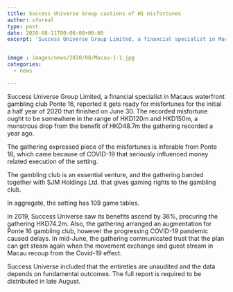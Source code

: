 ```yaml
---
title: Success Universe Group cautions of H1 misfortunes
author: xforeal 
type: post
date: 2020-08-11T00:00:00+00:00
excerpt: 'Success Universe Group Limited, a financial specialist in Macaus waterfront gambling club Ponte 16, reported it gets ready for misfortunes for the initial a half year of 2020 that finished on June 30 '


image : images/news/2020/08/Macau-1-1.jpg
categories:
  - news

---
```

Success Universe Group Limited, a financial specialist in Macaus waterfront gambling club Ponte 16, reported it gets ready for misfortunes for the initial a half year of 2020 that finished on June 30. The recorded misfortune ought to be somewhere in the range of HKD120m and HKD150m, a monstrous drop from the benefit of HKD48.7m the gathering recorded a year ago. 

The gathering expressed piece of the misfortunes is inferable from Ponte 16, which came because of COVID-19 that seriously influenced money related execution of the setting. 

The gambling club is an essential venture, and the gathering banded together with SJM Holdings Ltd. that gives gaming rights to the gambling club. 

In aggregate, the setting has 109 game tables. 

In 2019, Success Universe saw its benefits ascend by 36&percnt;, procuring the gathering HKD74.2m. Also, the gathering arranged an augmentation for Ponte 16 gambling club, however the progressing COVID-19 pandemic caused delays. In mid-June, the gathering communicated trust that the plan can get steam again when the movement exchange and guest stream in Macau recoup from the Covid-19 effect. 

Success Universe included that the entireties are unaudited and the data depends on fundamental outcomes. The full report is required to be distributed in late August.